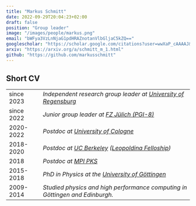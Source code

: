 ```yaml
---
title: "Markus Schmitt"
date: 2022-09-29T20:04:23+02:00
draft: false
position: "Group leader"
image: "/images/people/markus.png"
email: "bWFya3VzLnNjaG1pdHRAZnotanVlbGljaC5kZQ=="
googlescholar: "https://scholar.google.com/citations?user=wwXaP_cAAAAJ&hl=de"
arxiv: "https://arxiv.org/a/schmitt_m_1.html"
github: "https://github.com/markusschmitt"
---
```


## Short CV
|          |                                                                           |
|:----------|:---------------------------------------------------------------------------|
|since 2023 | *Independent research group leader at [University of Regensburg](https://www.uni-regensburg.de/informatik-data-science/fakultaet/startseite/index.html)* |
|since 2022 | *Junior group leader at [FZ Jülich (PGI-8)](https://www.fz-juelich.de/de/pgi/pgi-8)* |
|2020-2022  | *Postdoc at [University of Cologne](https://www.thp.uni-koeln.de)*                            |
|2018-2020  | *Postdoc at [UC Berkeley](https://cmt.berkeley.edu/) ([Leopoldina Felloship](https://www.leopoldina.org))*|
|2018       | *Postdoc at [MPI PKS](https://www.pks.mpg.de)*                                                |
|2015-2018  | *PhD in Physics at the [University of Göttingen](https://www.theorie.physik.uni-goettingen.de)*                                           |
|2009-2014  | *Studied physics and high performance computing in Göttingen and Edinburgh.*|
